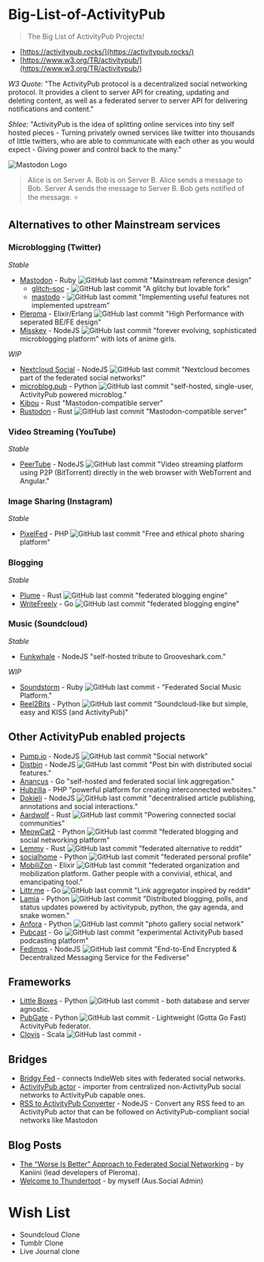 # Big-List-of-ActivityPub
> The Big List of ActivityPub Projects!

* [https://activitypub.rocks/](https://activitypub.rocks/)
* [https://www.w3.org/TR/activitypub/](https://www.w3.org/TR/activitypub/)

*W3 Quote:* "The ActivityPub protocol is a decentralized social networking protocol. It provides a client to server API for creating, updating and deleting content, as well as a federated server to server API for delivering notifications and content."

*Shlee:* "ActivityPub is the idea of splitting online services into tiny self hosted pieces - Turning privately owned services like twitter into thousands of little twitters, who are able to communicate with each other as you would expect - Giving power and control back to the many."

![Mastodon Logo](https://camo.githubusercontent.com/24f50a04efd1bc2b6893a9fe65387aef918d7b93/68747470733a2f2f626c6f672e6a6f696e6d6173746f646f6e2e6f72672f323031382f30362f7768792d61637469766974797075622d69732d7468652d6675747572652f657a6769662d322d363066316230303430332e676966)
> Alice is on Server A. Bob is on Server B. Alice sends a message to Bob. Server A sends the message to Server B. Bob gets notified of the message. :star:


## Alternatives to other Mainstream services

### Microblogging (Twitter)
_Stable_
* [Mastodon](https://github.com/tootsuite/mastodon) - Ruby ![GitHub last commit](https://img.shields.io/github/last-commit/tootsuite/mastodon.svg?style=plastic) "Mainstream reference design"
  * [glitch-soc](https://github.com/glitch-soc/mastodon/) - ![GitHub last commit](https://img.shields.io/github/last-commit/glitch-soc/mastodon.svg?style=plastic) "A glitchy but lovable fork"
  * [mastodo](https://github.com/gled-rs/mastodo) - ![GitHub last commit](https://img.shields.io/github/last-commit/gled-rs/mastodo.svg?style=plastic) "Implementing useful features not implemented upstream"
* [Pleroma](https://pleroma.social/) - Elixir/Erlang ![GitHub last commit](https://img.shields.io/github/last-commit/lambadalambda/pleroma.svg?style=plastic) "High Performance with seperated BE/FE design"
* [Misskey](https://github.com/syuilo/misskey) - NodeJS ![GitHub last commit](https://img.shields.io/github/last-commit/syuilo/misskey.svg?style=plastic) "forever evolving, sophisticated microblogging platform" with lots of anime girls. 

_WIP_
* [Nextcloud Social](https://github.com/nextcloud/social) - NodeJS ![GitHub last commit](https://img.shields.io/github/last-commit/nextcloud/social.svg?style=plastic) "Nextcloud becomes part of the federated social networks!"
* [microblog.pub](https://github.com/tsileo/microblog.pub) - Python ![GitHub last commit](https://img.shields.io/github/last-commit/tsileo/microblog.pub.svg?style=plastic) "self-hosted, single-user, ActivityPub powered microblog."
* [Kibou](https://git.cybre.club/kibouproject/kibou) - Rust "Mastodon-compatible server"
* [Rustodon](https://github.com/rustodon/rustodon) - Rust ![GitHub last commit](https://img.shields.io/github/last-commit/rustodon/rustodon.svg?style=plastic) "Mastodon-compatible server"

### Video Streaming (YouTube)
_Stable_
* [PeerTube](https://github.com/Chocobozzz/PeerTube) - NodeJS ![GitHub last commit](https://img.shields.io/github/last-commit/Chocobozzz/PeerTube.svg?style=plastic) "Video streaming platform using P2P (BitTorrent) directly in the web browser with WebTorrent and Angular."

### Image Sharing (Instagram)
_Stable_
* [PixelFed](https://github.com/pixelfed/pixelfed) - PHP ![GitHub last commit](https://img.shields.io/github/last-commit/pixelfed/pixelfed.svg?style=plastic) "Free and ethical photo sharing platform"

### Blogging
_Stable_
* [Plume](https://github.com/Plume-org/Plume) - Rust ![GitHub last commit](https://img.shields.io/github/last-commit/Plume-org/Plume.svg?style=plastic) "federated blogging engine"
* [WriteFreely](https://github.com/writeas/writefreely) - Go ![GitHub last commit](https://img.shields.io/github/last-commit/writeas/writefreely.svg?style=plastic) "federated blogging engine"

### Music (Soundcloud)
_Stable_
* [Funkwhale](https://dev.funkwhale.audio/funkwhale/funkwhale) - NodeJS "self-hosted tribute to Grooveshark.com."

_WIP_
* [Soundstorm](https://github.com/weathermen/soundstorm) - Ruby ![GitHub last commit](https://img.shields.io/github/last-commit/weathermen/soundstorm.svg?style=plastic) - "Federated Social Music Platform."
* [Reel2Bits](https://github.com/rhaamo/reel2bits) - Python ![GitHub last commit](https://img.shields.io/github/last-commit/rhaamo/reel2bits.svg?style=plastic) "Soundcloud-like but simple, easy and KISS (and ActivityPub)"

## Other ActivityPub enabled projects
* [Pump.io](https://github.com/pump-io/pump.io) - NodeJS ![GitHub last commit](https://img.shields.io/github/last-commit/pump-io/pump.io.svg?style=plastic) "Social network"
* [Distbin](https://github.com/gobengo/distbin) - NodeJS ![GitHub last commit](https://img.shields.io/github/last-commit/gobengo/distbin.svg?style=plastic) "Post bin with distributed social features."
* [Anancus](https://gitlab.com/tuxether/anancus) - Go "self-hosted and federated social link aggregation."
* [Hubzilla](https://framagit.org/hubzilla/core) - PHP "powerful platform for creating interconnected websites."
* [Dokieli](https://github.com/linkeddata/dokieli) - NodeJS ![GitHub last commit](https://img.shields.io/github/last-commit/linkeddata/dokieli.svg?style=plastic) "decentralised article publishing, annotations and social interactions."
* [Aardwolf](https://github.com/Aardwolf-Social/aardwolf) - Rust ![GitHub last commit](https://img.shields.io/github/last-commit/Aardwolf-Social/aardwolf.svg?style=plastic) "Powering connected social communities"
* [MeowCat2](https://github.com/cabalamat/meowcat2) - Python ![GitHub last commit](https://img.shields.io/github/last-commit/cabalamat/meowcat2.svg?style=plastic) "federated blogging and social networking platform"
* [Lemmy](https://github.com/dessalines/lemmy) - Rust ![GitHub last commit](https://img.shields.io/github/last-commit/dessalines/lemmy.svg?style=plastic) "federated alternative to reddit"
* [socialhome](https://github.com/jaywink/socialhome) - Python ![GitHub last commit](https://img.shields.io/github/last-commit/jaywink/socialhome.svg?style=plastic) "federated personal profile"
* [MobiliZon](https://github.com/framasoft/mobilizon) - Elixir ![GitHub last commit](https://img.shields.io/github/last-commit/framasoft/mobilizon.svg?style=plastic) "federated organization and mobilization platform. Gather people with a convivial, ethical, and emancipating tool."
* [Littr.me](https://github.com/mariusor/littr.go) - Go ![GitHub last commit](https://img.shields.io/github/last-commit/mariusor/littr.go.svg?style=plastic) "Link aggregator inspired by reddit"
* [Lamia](https://github.com/Scarly-Cat/lamia) - Python ![GitHub last commit](https://img.shields.io/github/last-commit/Scarly-Cat/lamia.svg?style=plastic) "Distributed blogging, polls, and status updates powered by activitypub, python, the gay agenda, and snake women."
* [Anfora](https://github.com/anforaProject/anfora) - Python ![GitHub last commit](https://img.shields.io/github/last-commit/anforaProject/anfora.svg?style=plastic) "photo gallery social network"
* [Pubcast](https://github.com/pubcast/pubcast) - Go ![GitHub last commit](https://img.shields.io/github/last-commit/pubcast/pubcast.svg?style=plastic) "experimental ActivityPub based podcasting platform"
* [Fedimos](https://github.com/fedimos/server) - NodeJS ![GitHub last commit](https://img.shields.io/github/last-commit/fedimos/server.svg?style=plastic) "End-to-End Encrypted & Decentralized Messaging Service for the Fediverse"

## Frameworks
* [Little Boxes](https://github.com/tsileo/little-boxes) -  Python ![GitHub last commit](https://img.shields.io/github/last-commit/tsileo/little-boxes.svg?style=plastic) - both database and server agnostic.
* [PubGate](https://github.com/autogestion/pubgate) - Python ![GitHub last commit](https://img.shields.io/github/last-commit/autogestion/pubgate.svg?style=plastic) - Lightweight (Gotta Go Fast) ActivityPub federator.
* [Clovis](https://github.com/WellFactored/clovis) - Scala ![GitHub last commit](https://img.shields.io/github/last-commit/WellFactored/clovis.svg?style=plastic) - 

## Bridges
* [Bridgy Fed](https://fed.brid.gy/) - connects IndieWeb sites with federated social networks.
* [ActivityPub actor](https://activitypub.actor/) - importer from centralized non-ActivityPub social networks to ActivityPub capable ones.
* [RSS to ActivityPub Converter](https://github.com/dariusk/rss-to-activitypub) - NodeJS - Convert any RSS feed to an ActivityPub actor that can be followed on ActivityPub-compliant social networks like Mastodon

## Blog Posts
* [The “Worse Is Better” Approach to Federated Social Networking](https://blog.dereferenced.org/activitypub-the-worse-is-better-approach-to-federated-social-networking) - by Kaniini (lead developers of Pleroma).
* [Welcome to Thundertoot](https://medium.com/@mrshlee/aus-social-welcome-to-thundertoot-59d881ad573) - by myself (Aus.Social Admin)

# Wish List

* Soundcloud Clone
* Tumblr Clone
* Live Journal clone
